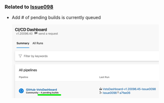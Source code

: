 
### Related to [Issue098](https://github.com/expertasolutions/VstsDashboard/issues/98)

- Add # of pending builds is currently queued

  ![Issue0098](_ReleaseNotes/Issue0098/Issue0098-01.png)
